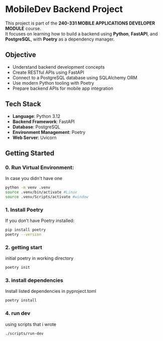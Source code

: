 # MobileDev Backend Project

This project is part of the **240-331 MOBILE APPLICATIONS DEVELOPER MODULE** course.  
It focuses on learning how to build a backend using **Python**, **FastAPI**, and **PostgreSQL**, with **Poetry** as a dependency manager.

## Objective

- Understand backend development concepts
- Create RESTful APIs using FastAPI
- Connect to a PostgreSQL database using SQLAlchemy ORM
- Use modern Python tooling with Poetry
- Prepare backend APIs for mobile app integration

## Tech Stack

- **Language**: Python 3.12
- **Backend Framework**: FastAPI
- **Database**: PostgreSQL
- **Environment Management**: Poetry
- **Web Server**: Uvicorn

## Getting Started

### 0. Run Virtual Environment:

In case you didn't have one 
```bash
python -m venv .venv 
source .venv/bin/activate #Linux
source .venv/Scripts/activate #window
```

### 1. Install Poetry

If you don’t have Poetry installed:

```bash
pip install poetry 
poetry --version
```

### 2. getting start 

initial poetry in working directory
```bash
poetry init 
```

### 3. install dependencies  

Install listed dependencies in pyproject.toml
```bash
poetry install 
```

### 4. run dev 

using scripts that i wrote 
```bash
./scripts/run-dev
```
